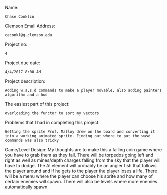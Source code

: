 Name: 

	Chase Conklin


Clemson Email Address:

	caconkl@g.clemson.edu


Project no:
	
	4


Project due date:

	4/4/2017 8:00 AM


Project description:

	Adding w,a,s,d commands to make a player movable, also adding painters algorithm and a hud


The easiest part of this project:
	
	overloading the functor to sort my vectors


Problems that I had in completing this project:

	Getting the sprite Prof. Malloy drew on the board and converting it into a working animated sprite. Finding out where to put the wasd commands was also tricky


Game/Level Design:
	My thoughts are to make this a falling coin game where you have to grab them as they fall. There will be torpedos going left and right as well as mines/depth charges falling from the sky that the player will have to dodge. The AI element will probably be an angler fish that follows the player around and if he gets to the player the player loses a life. There will be a menu where the player can choose his sprite and how many of certain enemies will spawn. There will also be levels where more enemies automatically spawn.
